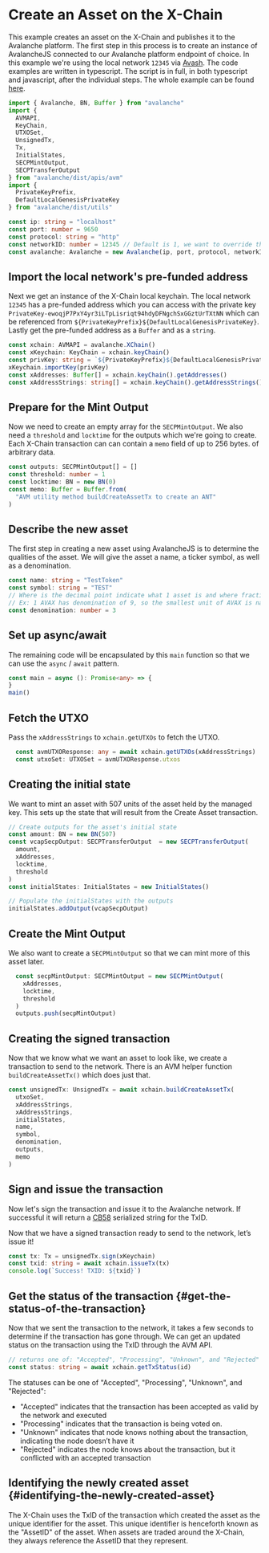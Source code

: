 # Create an Asset on the X-Chain

This example creates an asset on the X-Chain and publishes it to the Avalanche platform. The first step in this process is to create an instance of AvalancheJS connected to our Avalanche platform endpoint of choice. In this example we're using the local network `12345` via [Avash](../avash.md). The code examples are written in typescript. The script is in full, in both typescript and javascript, after the individual steps. The whole example can be found [here](https://github.com/ava-labs/avalanchejs/blob/master/examples/avm/buildCreateAssetTx.ts).

```typescript
import { Avalanche, BN, Buffer } from "avalanche"
import {
  AVMAPI,
  KeyChain,
  UTXOSet,
  UnsignedTx,
  Tx,
  InitialStates,
  SECPMintOutput,
  SECPTransferOutput
} from "avalanche/dist/apis/avm"
import {
  PrivateKeyPrefix,
  DefaultLocalGenesisPrivateKey
} from "avalanche/dist/utils"

const ip: string = "localhost"
const port: number = 9650
const protocol: string = "http"
const networkID: number = 12345 // Default is 1, we want to override that for our local network
const avalanche: Avalanche = new Avalanche(ip, port, protocol, networkID)
```

## Import the local network's pre-funded address

Next we get an instance of the X-Chain local keychain. The local network `12345` has a pre-funded address which you can access with the private key `PrivateKey-ewoqjP7PxY4yr3iLTpLisriqt94hdyDFNgchSxGGztUrTXtNN` which can be referenced from `${PrivateKeyPrefix}${DefaultLocalGenesisPrivateKey}`. Lastly get the pre-funded address as a `Buffer` and as a `string`.

```typescript
const xchain: AVMAPI = avalanche.XChain()
const xKeychain: KeyChain = xchain.keyChain()
const privKey: string = `${PrivateKeyPrefix}${DefaultLocalGenesisPrivateKey}`
xKeychain.importKey(privKey)
const xAddresses: Buffer[] = xchain.keyChain().getAddresses()
const xAddressStrings: string[] = xchain.keyChain().getAddressStrings()
```

## Prepare for the Mint Output

Now we need to create an empty array for the `SECPMintOutput`. We also need a `threshold` and `locktime` for the outputs which we're going to create. Each X-Chain transaction can can contain a `memo` field of up to 256 bytes. of arbitrary data.

```typescript
const outputs: SECPMintOutput[] = []
const threshold: number = 1
const locktime: BN = new BN(0)
const memo: Buffer = Buffer.from(
  "AVM utility method buildCreateAssetTx to create an ANT"
)
```

## Describe the new asset

The first step in creating a new asset using AvalancheJS is to determine the qualities of the asset. We will give the asset a name, a ticker symbol, as well as a denomination.

```typescript
const name: string = "TestToken"
const symbol: string = "TEST"
// Where is the decimal point indicate what 1 asset is and where fractional assets begin
// Ex: 1 AVAX has denomination of 9, so the smallest unit of AVAX is nanoAVAX (nAVAX) at 10^-9 AVAX
const denomination: number = 3
```

## Set up async/await

The remaining code will be encapsulated by this `main` function so that we can use the `async` / `await` pattern.

```typescript
const main = async (): Promise<any> => {
}
main()
```

## Fetch the UTXO

Pass the `xAddressStrings` to `xchain.getUTXOs` to fetch the UTXO.

```typescript
  const avmUTXOResponse: any = await xchain.getUTXOs(xAddressStrings)
  const utxoSet: UTXOSet = avmUTXOResponse.utxos
```

## Creating the initial state

We want to mint an asset with 507 units of the asset held by the managed key. This sets up the state that will result from the Create Asset transaction.

```typescript
// Create outputs for the asset's initial state
const amount: BN = new BN(507)
const vcapSecpOutput: SECPTransferOutput  = new SECPTransferOutput(
  amount,
  xAddresses,
  locktime,
  threshold
)
const initialStates: InitialStates = new InitialStates()

// Populate the initialStates with the outputs
initialStates.addOutput(vcapSecpOutput)
```

## Create the Mint Output

We also want to create a `SECPMintOutput` so that we can mint more of this asset later.

```typescript
  const secpMintOutput: SECPMintOutput = new SECPMintOutput(
    xAddresses,
    locktime,
    threshold
  )
  outputs.push(secpMintOutput)
```

## Creating the signed transaction

Now that we know what we want an asset to look like, we create a transaction to send to the network. There is an AVM helper function `buildCreateAssetTx()` which does just that.

```typescript
const unsignedTx: UnsignedTx = await xchain.buildCreateAssetTx(
  utxoSet,
  xAddressStrings,
  xAddressStrings,
  initialStates,
  name,
  symbol,
  denomination,
  outputs,
  memo
)
```

## Sign and issue the transaction

Now let's sign the transaction and issue it to the Avalanche network. If successful it will return a [CB58](http://support.avalabs.org/en/articles/4587395-what-is-cb58) serialized string for the TxID.

Now that we have a signed transaction ready to send to the network, let’s issue it!

```typescript
const tx: Tx = unsignedTx.sign(xKeychain)
const txid: string = await xchain.issueTx(tx)
console.log(`Success! TXID: ${txid}`)
```

## Get the status of the transaction {#get-the-status-of-the-transaction}

Now that we sent the transaction to the network, it takes a few seconds to determine if the transaction has gone through. We can get an updated status on the transaction using the TxID through the AVM API.

```typescript
// returns one of: "Accepted", "Processing", "Unknown", and "Rejected"
const status: string = await xchain.getTxStatus(id)
```

The statuses can be one of "Accepted", "Processing", "Unknown", and "Rejected":

* "Accepted" indicates that the transaction has been accepted as valid by the network and executed
* "Processing" indicates that the transaction is being voted on.
* "Unknown" indicates that node knows nothing about the transaction, indicating the node doesn’t have it
* "Rejected" indicates the node knows about the transaction, but it conflicted with an accepted transaction

## Identifying the newly created asset {#identifying-the-newly-created-asset}

The X-Chain uses the TxID of the transaction which created the asset as the unique identifier for the asset. This unique identifier is henceforth known as the "AssetID" of the asset. When assets are traded around the X-Chain, they always reference the AssetID that they represent.

